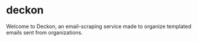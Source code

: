 # deckon

Welcome to Deckon, an email-scraping service made to organize templated emails sent from organizations.
